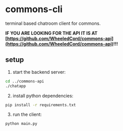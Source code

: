 # commons-cli

terminal based chatroom client for commons.


**IF YOU ARE LOOKING FOR THE API IT IS AT [https://github.com/WheeledCord/commons-api](https://github.com/WheeledCord/commons-api)!!!**

## setup

1. start the backend server:
```bash
cd ../commons-api
./chatapp
```

2. install python dependencies:
```bash
pip install -r requirements.txt
```

3. run the client:
```bash
python main.py
```
